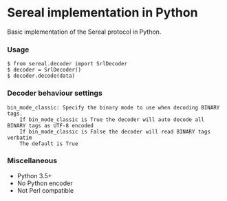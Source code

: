 # Sereal implementation in Python

Basic implementation of the Sereal protocol in Python.

### Usage

    $ from sereal.decoder import SrlDecoder
    $ decoder = SrlDecoder()
    $ decoder.decode(data)

### Decoder behaviour settings

    bin_mode_classic: Specify the binary mode to use when decoding BINARY tags.
        If bin_mode_classic is True the decoder will auto decode all BINARY tags as UTF-8 encoded
        If bin_mode_classic is False the decoder will read BINARY tags verbatim
        The default is True

### Miscellaneous

- Python 3.5+
- No Python encoder
- Not Perl compatible